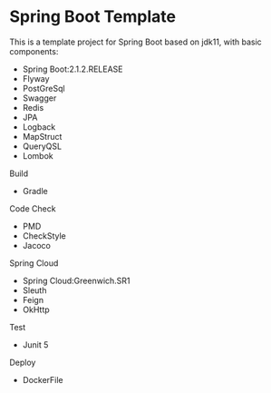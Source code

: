 # Spring Boot Template
This is a template project for Spring Boot based on jdk11, with basic components:

- Spring Boot:2.1.2.RELEASE
- Flyway
- PostGreSql
- Swagger
- Redis
- JPA
- Logback
- MapStruct
- QueryQSL
- Lombok

Build
- Gradle

Code Check
- PMD
- CheckStyle
- Jacoco

Spring Cloud
- Spring Cloud:Greenwich.SR1
- Sleuth
- Feign
- OkHttp

Test
- Junit 5

Deploy
- DockerFile

